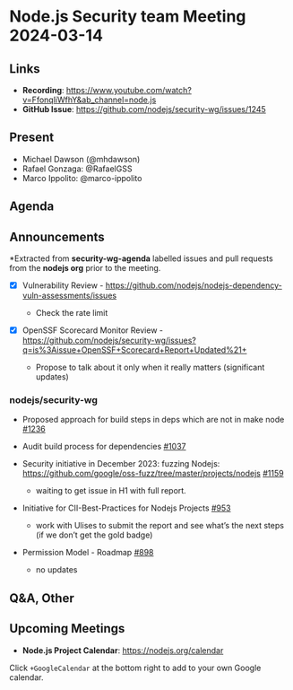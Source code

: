 # Node.js  Security team Meeting 2024-03-14

## Links

* **Recording**:  https://www.youtube.com/watch?v=FfonqliWfhY&ab_channel=node.js
* **GitHub Issue**: https://github.com/nodejs/security-wg/issues/1245

## Present

* Michael Dawson (@mhdawson)
* Rafael Gonzaga: @RafaelGSS
* Marco Ippolito: @marco-ippolito

## Agenda

## Announcements

*Extracted from **security-wg-agenda** labelled issues and pull requests from the **nodejs org** prior to the meeting.

- [x] Vulnerability Review - https://github.com/nodejs/nodejs-dependency-vuln-assessments/issues
  - Check the rate limit

- [X] OpenSSF Scorecard Monitor Review - https://github.com/nodejs/security-wg/issues?q=is%3Aissue+OpenSSF+Scorecard+Report+Updated%21+
  * Propose to talk about it only when it really matters (significant updates)

### nodejs/security-wg

* Proposed approach for build steps in deps which are not in make node  [#1236](https://github.com/nodejs/security-wg/issues/1236)
* Audit build process for dependencies [#1037](https://github.com/nodejs/security-wg/issues/1037)

* Security initiative in December 2023: fuzzing Nodejs: https://github.com/google/oss-fuzz/tree/master/projects/nodejs [#1159](https://github.com/nodejs/security-wg/issues/1159)
  * waiting to get issue in H1 with full report.

* Initiative for CII-Best-Practices for Nodejs Projects [#953](https://github.com/nodejs/security-wg/issues/953)
  * work with Ulises to submit the report and see what’s the next steps (if we don’t get the gold badge)

* Permission Model - Roadmap [#898](https://github.com/nodejs/security-wg/issues/898)
  * no updates

## Q&A, Other

## Upcoming Meetings

* **Node.js Project Calendar**: <https://nodejs.org/calendar>

Click `+GoogleCalendar` at the bottom right to add to your own Google calendar.

